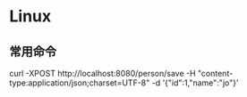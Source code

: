 # Linux

## 常用命令

 curl -XPOST http://localhost:8080/person/save -H "content-type:application/json;charset=UTF-8" -d '{"id":1,"name":"jo"}'

